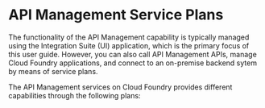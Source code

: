 <!-- loioe0646630540d440aa1177b389f512afa -->

# API Management Service Plans

The functionality of the API Management capability is typically managed using the Integration Suite \(UI\) application, which is the primary focus of this user guide. However, you can also call API Management APIs, manage Cloud Foundry applications, and connect to an on-premise backend sytem by means of service plans.

The API Management services on Cloud Foundry provides different capabilities through the following plans:


